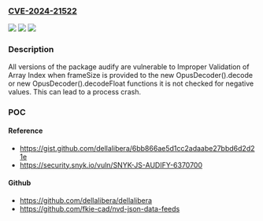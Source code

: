 ### [CVE-2024-21522](https://cve.mitre.org/cgi-bin/cvename.cgi?name=CVE-2024-21522)
![](https://img.shields.io/static/v1?label=Product&message=audify&color=blue)
![](https://img.shields.io/static/v1?label=Version&message=0%3C%20*%20&color=brighgreen)
![](https://img.shields.io/static/v1?label=Vulnerability&message=Improper%20Validation%20of%20Array%20Index&color=brighgreen)

### Description

All versions of the package audify are vulnerable to Improper Validation of Array Index when frameSize is provided to the new OpusDecoder().decode or new OpusDecoder().decodeFloat functions it is not checked for negative values. This can lead to a process crash.

### POC

#### Reference
- https://gist.github.com/dellalibera/6bb866ae5d1cc2adaabe27bbd6d2d21e
- https://security.snyk.io/vuln/SNYK-JS-AUDIFY-6370700

#### Github
- https://github.com/dellalibera/dellalibera
- https://github.com/fkie-cad/nvd-json-data-feeds

